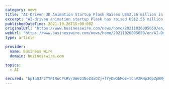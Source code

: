 ```yaml
---
category: news
title: "AI-Driven 3D Animation Startup Plask Raises US$2.56 million in Pre-Series A Funding"
excerpt: "AI-driven animation startup Plask has raised US$2.56 million in pre-Series A funding to bring their cutting-edge cloud-based animation technology to c"
publishedDateTime: 2021-10-26T15:00:00Z
originalUrl: "https://www.businesswire.com/news/home/20211026005059/en/AI-Driven-3D-Animation-Startup-Plask-Raises-US2.56-million-in-Pre-Series-A-Funding"
webUrl: "https://www.businesswire.com/news/home/20211026005059/en/AI-Driven-3D-Animation-Startup-Plask-Raises-US2.56-million-in-Pre-Series-A-Funding"
type: article

provider:
  name: Business Wire
  domain: businesswire.com

topics:
  - AI

secured: "bpIaQJF2YYP1RuCPsRV/UWe23NoZ4xDZj+lYyDwGbMOz+tChV2RNp30pZpBMyUrgn3uaDxZoueZrgDqYSAAnWkgI4aL1QDvVfzDlL6lE8dBVLtqGD4KcWNFiOnJKMoQ4+uA/8ojmM3qJ1yaAp9oCZsDVrtdsKXlcQSozGZRBQIiMllYybK60zdJ07G0+X8Koma742Oxa7cKlJVrmT9ec1OjsupvY4cneFGULGEqc1os/s8PppBzUr3gN5t+wHpEsfWdIOM4M91BEW+mqDh+Bn2SqQ+mV0GfYXjPwJjQ8o8nGD6kFPyvo4g1JfPl+SIWeEmkHfXNIdIEw2e4Zy3QX5vJLuEo5Btyd9MFJGavcG34=;yGWh8rfdOi+iTDq0YyC+3g=="
---
```


